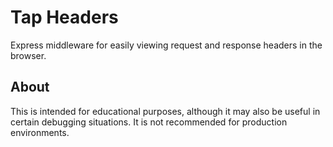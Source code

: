 # Tap Headers

Express middleware for easily viewing request and response headers in the browser.

## About

This is intended for educational purposes, although it may also be useful in certain debugging situations. It is not recommended for production environments.